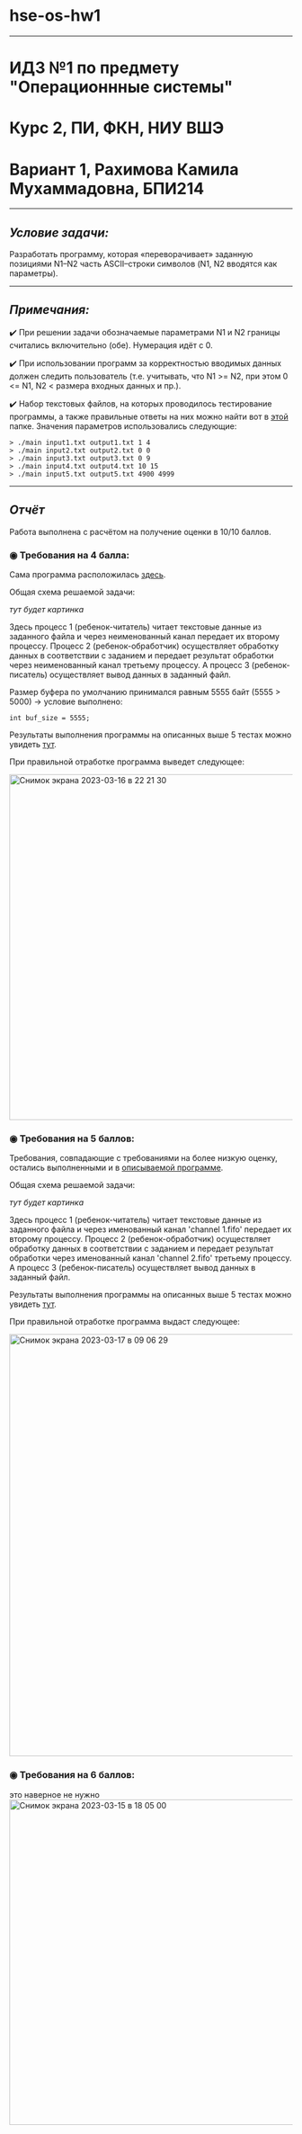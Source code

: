 # hse-os-hw1
---
# ИДЗ №1 по предмету "Операционнные системы"

# Курс 2, ПИ, ФКН, НИУ ВШЭ

# Вариант 1, Рахимова Камила Мухаммадовна, БПИ214

---

## *Условие задачи:*

Разработать программу, которая «переворачивает» заданную позициями N1–N2 часть ASCII–строки символов (N1, N2 вводятся как
параметры).

---

## *Примечания:*

✔️ При решении задачи обозначаемые параметрами N1 и N2 границы считались включительно (обе). Нумерация идёт с 0.

✔️ При использовании программ за корректностью вводимых данных должен следить пользователь 
(т.е. учитывать, что N1 >= N2, при этом 0 <= N1, N2 < размера входных данных и пр.).

✔️ Набор текстовых файлов, на которых проводилось тестирование программы, а также правильные ответы на них можно найти вот в [этой](https://github.com/kamilarakhimova/hse-os-hw1/tree/main/Тесты) папке. Значения параметров использовались следующие:

```
> ./main input1.txt output1.txt 1 4
> ./main input2.txt output2.txt 0 0
> ./main input3.txt output3.txt 0 9
> ./main input4.txt output4.txt 10 15
> ./main input5.txt output5.txt 4900 4999
```

---

## *Отчёт*

Работа выполнена с расчётом на получение оценки в 10/10 баллов.

### ◉ Требования на 4 балла:

Сама программа расположилась [здесь](https://github.com/kamilarakhimova/hse-os-hw1/tree/main/4%20балла).

Общая схема решаемой задачи:

*тут будет картинка*

Здесь процесс 1 (ребенок-читатель) читает текстовые данные из заданного файла и через неименованный канал передает их второму процессу.
Процесс 2 (ребенок-обработчик) осуществляет обработку данных в соответствии с заданием и передает результат обработки через неименованный канал третьему процессу.
А процесс 3 (ребенок-писатель) осуществляет вывод данных в заданный файл.

Размер буфера по умолчанию принимался равным 5555 байт (5555 > 5000) -> условие выполнено:

```
int buf_size = 5555;
```

Результаты выполнения программы на описанных выше 5 тестах можно увидеть [тут](https://github.com/kamilarakhimova/hse-os-hw1/tree/main/4%20балла/Результаты).

При правильной отработке программа выведет следующее:

<img width="615" alt="Снимок экрана 2023-03-16 в 22 21 30" src="https://user-images.githubusercontent.com/58568615/225730302-807a1c79-c56d-4b1a-9206-4b5c74e5f65b.png">

### ◉ Требования на 5 баллов:

Требования, совпадающие с требованиями на более низкую оценку, остались выполненными и в [описываемой программе](https://github.com/kamilarakhimova/hse-os-hw1/tree/main/5%20баллов).

Общая схема решаемой задачи:

*тут будет картинка*

Здесь процесс 1 (ребенок-читатель) читает текстовые данные из заданного файла и через именованный канал 'channel 1.fifo' передает их второму процессу.
Процесс 2 (ребенок-обработчик) осуществляет обработку данных в соответствии с заданием и передает результат обработки через именованный канал 'channel 2.fifo' третьему процессу.
А процесс 3 (ребенок-писатель) осуществляет вывод данных в заданный файл.

Результаты выполнения программы на описанных выше 5 тестах можно увидеть [тут](https://github.com/kamilarakhimova/hse-os-hw1/tree/main/5%20баллов/Результаты).

При правильной отработке программа выдаст следующее:

<img width="751" alt="Снимок экрана 2023-03-17 в 09 06 29" src="https://user-images.githubusercontent.com/58568615/225825416-b8cbc1d4-d833-4196-b135-b467ddb4cec7.png">

### ◉ Требования на 6 баллов:

это наверное не нужно
<img width="579" alt="Снимок экрана 2023-03-15 в 18 05 00" src="https://user-images.githubusercontent.com/58568615/225350822-a7c627ad-6b9b-45d8-8f2c-9e7ebe02daaa.png">

